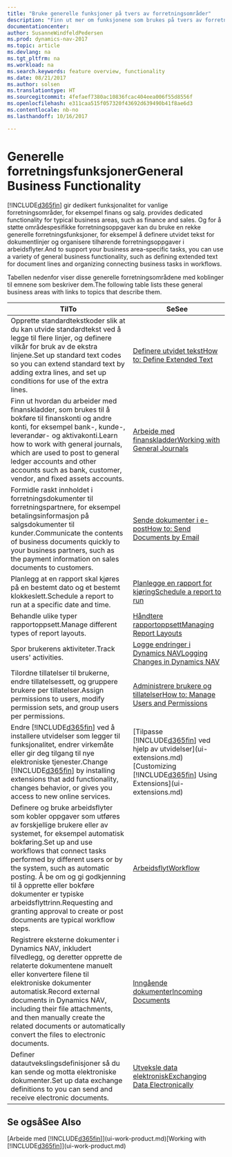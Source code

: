 ```yaml
---
title: "Bruke generelle funksjoner på tvers av forretningsområder"
description: "Finn ut mer om funksjonene som brukes på tvers av forretningsområder i Dynamics NAV."
documentationcenter: 
author: SusanneWindfeldPedersen
ms.prod: dynamics-nav-2017
ms.topic: article
ms.devlang: na
ms.tgt_pltfrm: na
ms.workload: na
ms.search.keywords: feature overview, functionality
ms.date: 08/21/2017
ms.author: solsen
ms.translationtype: HT
ms.sourcegitcommit: 4fefaef7380ac10836fcac404eea006f55d8556f
ms.openlocfilehash: e311caa515f057320f43692d639490b41f8ae6d3
ms.contentlocale: nb-no
ms.lasthandoff: 10/16/2017

---
```

# <a name="general-business-functionality"></a><span data-ttu-id="f74fb-103">Generelle forretningsfunksjoner</span><span class="sxs-lookup"><span data-stu-id="f74fb-103">General Business Functionality</span></span>
[!INCLUDE[d365fin](includes/d365fin_md.md)]<span data-ttu-id="f74fb-104"> gir dedikert funksjonalitet for vanlige forretningsområder, for eksempel finans og salg.</span><span class="sxs-lookup"><span data-stu-id="f74fb-104"> provides dedicated functionality for typical business areas, such as finance and sales.</span></span> <span data-ttu-id="f74fb-105">Og for å støtte områdespesifikke forretningsoppgaver kan du bruke en rekke generelle forretningsfunksjoner, for eksempel å definere utvidet tekst for dokumentlinjer og organisere tilhørende forretningsoppgaver i arbeidsflyter.</span><span class="sxs-lookup"><span data-stu-id="f74fb-105">And to support your business area-specific tasks, you can use a variety of general business functionality, such as defining extended text for document lines and organizing connecting business tasks in workflows.</span></span>

<span data-ttu-id="f74fb-106">Tabellen nedenfor viser disse generelle forretningsområdene med koblinger til emnene som beskriver dem.</span><span class="sxs-lookup"><span data-stu-id="f74fb-106">The following table lists these general business areas with links to topics that describe them.</span></span>

| <span data-ttu-id="f74fb-107">Til</span><span class="sxs-lookup"><span data-stu-id="f74fb-107">To</span></span> | <span data-ttu-id="f74fb-108">Se</span><span class="sxs-lookup"><span data-stu-id="f74fb-108">See</span></span> |
| --- | --- |
| <span data-ttu-id="f74fb-109">Opprette standardtekstkoder slik at du kan utvide standardtekst ved å legge til flere linjer, og definere vilkår for bruk av de ekstra linjene.</span><span class="sxs-lookup"><span data-stu-id="f74fb-109">Set up standard text codes so you can extend standard text by adding extra lines, and set up conditions for use of the extra lines.</span></span> |[<span data-ttu-id="f74fb-110">Definere utvidet tekst</span><span class="sxs-lookup"><span data-stu-id="f74fb-110">How to: Define Extended Text</span></span>](ui-how-define-ext-text.md) |
| <span data-ttu-id="f74fb-111">Finn ut hvordan du arbeider med finanskladder, som brukes til å bokføre til finanskonti og andre konti, for eksempel bank-, kunde-, leverandør- og aktivakonti.</span><span class="sxs-lookup"><span data-stu-id="f74fb-111">Learn how to work with general journals, which are used to post to general ledger accounts and other accounts such as bank, customer, vendor, and fixed assets accounts.</span></span> |[<span data-ttu-id="f74fb-112">Arbeide med finanskladder</span><span class="sxs-lookup"><span data-stu-id="f74fb-112">Working with General Journals</span></span>](ui-work-general-journals.md) |
| <span data-ttu-id="f74fb-113">Formidle raskt innholdet i forretningsdokumenter til forretningspartnere, for eksempel betalingsinformasjon på salgsdokumenter til kunder.</span><span class="sxs-lookup"><span data-stu-id="f74fb-113">Communicate the contents of business documents quickly to your business partners, such as the payment information on sales documents to customers.</span></span> |[<span data-ttu-id="f74fb-114">Sende dokumenter i e-post</span><span class="sxs-lookup"><span data-stu-id="f74fb-114">How to: Send Documents by Email</span></span>](ui-how-send-documents-email.md) |
| <span data-ttu-id="f74fb-115">Planlegg at en rapport skal kjøres på en bestemt dato og et bestemt klokkeslett.</span><span class="sxs-lookup"><span data-stu-id="f74fb-115">Schedule a report to run at a specific date and time.</span></span> |[<span data-ttu-id="f74fb-116">Planlegge en rapport for kjøring</span><span class="sxs-lookup"><span data-stu-id="f74fb-116">Schedule a report to run</span></span>](ui-work-report.md#ScheduleReport) |
| <span data-ttu-id="f74fb-117">Behandle ulike typer rapportoppsett.</span><span class="sxs-lookup"><span data-stu-id="f74fb-117">Manage different types of report layouts.</span></span> |[<span data-ttu-id="f74fb-118">Håndtere rapportoppsett</span><span class="sxs-lookup"><span data-stu-id="f74fb-118">Managing Report Layouts</span></span>](ui-manage-report-layouts.md) |
| <span data-ttu-id="f74fb-119">Spor brukerens aktiviteter.</span><span class="sxs-lookup"><span data-stu-id="f74fb-119">Track users' activities.</span></span>|[<span data-ttu-id="f74fb-120">Logge endringer i Dynamics NAV</span><span class="sxs-lookup"><span data-stu-id="f74fb-120">Logging Changes in Dynamics NAV</span></span>](across-log-changes.md)|
|<span data-ttu-id="f74fb-121">Tilordne tillatelser til brukerne, endre tillatelsessett, og gruppere brukere per tillatelser.</span><span class="sxs-lookup"><span data-stu-id="f74fb-121">Assign permissions to users, modify permission sets, and group users per permissions.</span></span>|[<span data-ttu-id="f74fb-122">Administrere brukere og tillatelser</span><span class="sxs-lookup"><span data-stu-id="f74fb-122">How to: Manage Users and Permissions</span></span>](ui-how-users-permissions.md)|
| <span data-ttu-id="f74fb-123">Endre [!INCLUDE[d365fin](includes/d365fin_md.md)] ved å installere utvidelser som legger til funksjonalitet, endrer virkemåte eller gir deg tilgang til nye elektroniske tjenester.</span><span class="sxs-lookup"><span data-stu-id="f74fb-123">Change [!INCLUDE[d365fin](includes/d365fin_md.md)] by installing extensions that add functionality, changes behavior, or gives you access to new online services.</span></span> |<span data-ttu-id="f74fb-124">[Tilpasse [!INCLUDE[d365fin](includes/d365fin_md.md)] ved hjelp av utvidelser](ui-extensions.md)</span><span class="sxs-lookup"><span data-stu-id="f74fb-124">[Customizing [!INCLUDE[d365fin](includes/d365fin_md.md)] Using Extensions](ui-extensions.md)</span></span> |
|<span data-ttu-id="f74fb-125">Definere og bruke arbeidsflyter som kobler oppgaver som utføres av forskjellige brukere eller av systemet, for eksempel automatisk bokføring.</span><span class="sxs-lookup"><span data-stu-id="f74fb-125">Set up and use workflows that connect tasks performed by different users or by the system, such as automatic posting.</span></span> <span data-ttu-id="f74fb-126">Å be om og gi godkjenning til å opprette eller bokføre dokumenter er typiske arbeidsflyttrinn.</span><span class="sxs-lookup"><span data-stu-id="f74fb-126">Requesting and granting approval to create or post documents are typical workflow steps.</span></span>|[<span data-ttu-id="f74fb-127">Arbeidsflyt</span><span class="sxs-lookup"><span data-stu-id="f74fb-127">Workflow</span></span>](across-workflow.md)|
|<span data-ttu-id="f74fb-128">Registrere eksterne dokumenter i Dynamics NAV, inkludert filvedlegg, og deretter opprette de relaterte dokumentene manuelt eller konvertere filene til elektroniske dokumenter automatisk.</span><span class="sxs-lookup"><span data-stu-id="f74fb-128">Record external documents in Dynamics NAV, including their file attachments, and then manually create the related documents or automatically convert the files to electronic documents.</span></span>|[<span data-ttu-id="f74fb-129">Inngående dokumenter</span><span class="sxs-lookup"><span data-stu-id="f74fb-129">Incoming Documents</span></span>](across-income-documents.md)|
| <span data-ttu-id="f74fb-130">Definer datautvekslingsdefinisjoner så du kan sende og motta elektroniske dokumenter.</span><span class="sxs-lookup"><span data-stu-id="f74fb-130">Set up data exchange definitions to you can send and receive electronic documents.</span></span> |[<span data-ttu-id="f74fb-131">Utveksle data elektronisk</span><span class="sxs-lookup"><span data-stu-id="f74fb-131">Exchanging Data Electronically</span></span>](across-data-exchange.md) |

## <a name="see-also"></a><span data-ttu-id="f74fb-132">Se også</span><span class="sxs-lookup"><span data-stu-id="f74fb-132">See Also</span></span>
<span data-ttu-id="f74fb-133">[Arbeide med [!INCLUDE[d365fin](includes/d365fin_md.md)]](ui-work-product.md)</span><span class="sxs-lookup"><span data-stu-id="f74fb-133">[Working with [!INCLUDE[d365fin](includes/d365fin_md.md)]](ui-work-product.md)</span></span>

